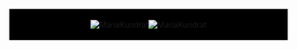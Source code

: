 <!--
**MariaKundrat/MariaKundrat** is a ✨ _special_ ✨ repository because its `README.md` (this file) appears on your GitHub profile.
-->
<div style="display: flex; justify-content: center; align-items: center; background-color: black; padding: 20px;">
  <img src="https://github-readme-stats.vercel.app/api/top-langs?username=MariaKundrat&show_icons=true&locale=en&layout=compact" alt="MariaKundrat" />
  <img align="center" src="https://github-readme-stats.vercel.app/api?username=MariaKundrat&show_icons=true&locale=en" alt="MariaKundrat" />
</div>
